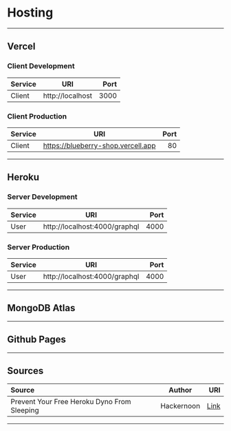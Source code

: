 # Hosting

<hr/>

## Vercel

### Client Development

| Service |       URI        | Port |
| :------ | :--------------: | ---: |
| Client  | http://localhost | 3000 |

### Client Production

| Service |                URI                 | Port |
| :------ | :--------------------------------: | ---: |
| Client  | https://blueberry-shop.vercell.app |   80 |

<hr/>

## Heroku

### Server Development

| Service |              URI              | Port |
| :------ | :---------------------------: | ---: |
| User    | http://localhost:4000/graphql | 4000 |

### Server Production

| Service |              URI              | Port |
| :------ | :---------------------------: | ---: |
| User    | http://localhost:4000/graphql | 4000 |

<hr/>

## MongoDB Atlas

<hr/>

## Github Pages

<hr/>

## Sources

| Source                                      |   Author   |                                                                                         URI |
| :------------------------------------------ | :--------: | ------------------------------------------------------------------------------------------: |
| Prevent Your Free Heroku Dyno From Sleeping | Hackernoon | [Link](https://hackernoon.com/how-to-prevent-your-free-heroku-dyno-from-sleeping-dggxo3bi2) |

<hr/>
